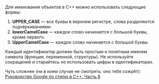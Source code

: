 Для именования объектов в C++ можно использовать следующие формы:

1. **UPPER_CASE** — все буквы в верхнем регистре, слова разделяются подчёркиваниями.
2. **lowerCamelCase** — каждое слово начинается с большой буквы, кроме первого.
3. **UpperCamelCase** — каждое слово начинается с большой буквы.

Каждый идентификатор должен быть простым и понятным именем символа (функции, переменной, структуры). Не используйте сокращений и старайтесь не использовать цифры в идентификаторах.

Чуть сложнее (ни в коем случае не смотреть: оно тебя сожрёт): [Руководство Google по стилю в C++. Часть 8](https://habr.com/ru/articles/477722/)
